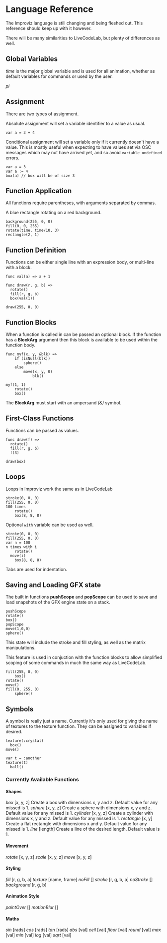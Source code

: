 # Language Reference

The Improviz language is still changing and being fleshed out. This reference should keep up with it however.

There will be many similarities to LiveCodeLab, but plenty of differences as well.

## Global Variables

*time* is the major global variable and is used for all animation, whether as default variables for commands or used by the user.

*pi*

## Assignment

There are two types of assignment.

Absolute assignment will set a variable identifier to a value as usual.

`var a = 3 + 4`

Conditional assignment will set a variable only if it currently doesn't have a value.
This is mostly useful when expecting to have values set via OSC messages which may not have arrived yet, and so avoid `variable undefined` errors.

```
var a = 3
var a := 4
box(a) // box will be of size 3
```

## Function Application

All functions require parentheses, with arguments separated by commas.

A blue rectangle rotating on a red background.

```
background(255, 0, 0)
fill(0, 0, 255)
rotate(time, time/10, 3)
rectangle(2, 1)
```

## Function Definition

Functions can be either single line with an expression body, or multi-line with a block.

```
func val(a) => a + 1

func draw(r, g, b) =>
  rotate()
  fill(r, g, b)
  box(val(1))

draw(255, 0, 0)
```

## Function Blocks

When a function is called in can be passed an optional block.
If the function has a **BlockArg** argument then this block is available to be used within the function body.

```
func myf(x, y, &blk) =>
	if (isNull(blk))
		sphere()
	else
		move(x, y, 0)
			blk()

myf(1, 1)
	rotate()
	box()
```

The **BlockArg** must start with an ampersand *(&)* symbol.

## First-Class Functions

Functions can be passed as values.

```
func draw(f) =>
  rotate()
  fill(r, g, b)
  f(3)

draw(box)
```

## Loops

Loops in Improviz work the same as in LiveCodeLab

```
stroke(0, 0, 0)
fill(255, 0, 0)
100 times
	rotate()
	box(8, 8, 8)
```

Optional `with` variable can be used as well.

```
stroke(0, 0, 0)
fill(255, 0, 0)
var n = 100
n times with i
	rotate()
  move(i)
	box(8, 8, 8)
```

Tabs are used for indentation.

## Saving and Loading GFX state

The built in functions **pushScope** and **popScope** can be used to save and load snapshots of the GFX engine state on a stack.

```
pushScope
rotate()
box()
popScope
move(1,0,0)
sphere()
```

This state will include the stroke and fill styling, as well as the matrix manipulations.

This feature is used in conjuction with the function blocks to allow simplified scoping of some commands in much the same way as LiveCodeLab.

```
fill(255, 0, 0)
	box()
rotate()
move()
fill(0, 255, 0)
	sphere()
```

## Symbols

A symbol is really just a name. Currently it's only used for giving the name of textures to the texture function. They can be assigned to variables if desired.

```
texture(:crystal)
  box()
move()

var t = :another
texture(t)
  ball()
```

### Currently Available Functions

#### Shapes
*box* [x, y, z]
Create a box with dimensions x, y and z. Default value for any missed is 1.
*sphere* [x, y, z]
Create a sphere with dimensions x, y and z. Default value for any missed is 1.
*cylinder* [x, y, z]
Create a cylinder with dimensions x, y and z. Default value for any missed is 1.
*rectangle* [x, y]
Create a flat rectangle with dimensions x and y. Default value for any missed is 1.
*line* [length]
Create a line of the desired length. Default value is 1.

#### Movement
*rotate* [x, y, z]
*scale* [x, y, z]
*move* [x, y, z]

#### Styling
*fill* [r, g, b, a]
*texture* [name, frame]
*noFill* []
*stroke* [r, g, b, a]
*noStroke* []
*background* [r, g, b]

#### Animation Style
*paintOver* []
*motionBlur* []

#### Maths
*sin* [rads]
*cos* [rads]
*tan* [rads]
*abs* [val]
*ceil* [val]
*floor* [val]
*round* [val]
*max* [val]
*min* [val]
*log* [val]
*sqrt* [val]
